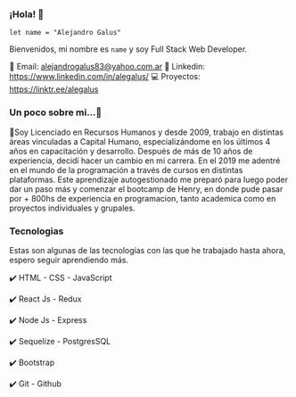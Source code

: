 
### ¡Hola! 👋

`let name = "Alejandro Galus"`

Bienvenidos, mi nombre es `name` y soy Full Stack Web Developer.


📧 Email: alejandrogalus83@yahoo.com.ar
📝 Linkedin: https://www.linkedin.com/in/alegalus/
💻 Proyectos: https://linktr.ee/alegalus


### Un poco sobre mi...💬

📢Soy Licenciado en Recursos Humanos y desde 2009, trabajo en distintas áreas vinculadas a Capital Humano, especializándome en los últimos 4 años en capacitación y desarrollo. Después de más de 10 años de experiencia, decidí hacer un cambio en mi carrera. En el 2019 me adentré en el mundo de la programación a través de cursos en distintas plataformas. Este aprendizaje autogestionado me preparó para luego poder dar un paso más y comenzar el bootcamp de Henry, en donde pude pasar por + 800hs de experiencia en programacion, tanto academica como en proyectos individuales y grupales. 



### Tecnologias

Estas son algunas de las tecnologías con las que he trabajado hasta ahora, espero seguir aprendiendo más.


✔️ HTML - CSS - JavaScript

✔️ React Js - Redux

✔️ Node Js - Express

✔️ Sequelize - PostgresSQL

✔️ Bootstrap

✔️ Git - Github



<!--
**alegalus/alegalus** is a ✨ _special_ ✨ repository because its `README.md` (this file) appears on your GitHub profile.

Here are some ideas to get you started:

🔭 I’m currently working on ...
- 🌱 I’m currently learning ...
- 👯 I’m looking to collaborate on ...
- 🤔 I’m looking for help with ...
- 💬 Ask me about ...
- 📫 How to reach me: ...
- 😄 Pronouns: ...
- ⚡ Fun fact: ...
-->
